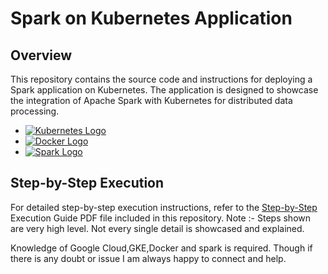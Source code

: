 # Spark on Kubernetes Application

## Overview
This repository contains the source code and instructions for deploying a Spark application on Kubernetes. The application is designed to showcase the integration of Apache Spark with Kubernetes for distributed data processing.

- [![Kubernetes Logo](https://kubernetes.io/images/favicon.png)](https://kubernetes.io/)
- [![Docker Logo](https://www.docker.com/sites/default/files/d8/2019-07/vertical-logo-monochromatic.png)](https://www.docker.com/)
- [![Spark Logo](https://spark.apache.org/images/spark-logo-trademark.png)](https://spark.apache.org/)


## Step-by-Step Execution
For detailed step-by-step execution instructions, refer to the <a href="step-by-step.pdf">Step-by-Step</a> Execution Guide PDF file included in this repository.
Note :- Steps shown are very high level. Not every single detail is showcased and explained. 

Knowledge of Google Cloud,GKE,Docker and spark is required.
Though if there is any doubt or issue I am always happy to connect and help.